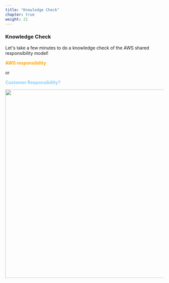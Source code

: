 ```yaml
---
title: "Knowledge Check"
chapter: true
weight: 21
---
```


### Knowledge Check

Let's take a few minutes to do a knowledge check of the AWS shared responsibility model!

<p style="color:#FFA500"><b>  AWS responsibility </b></p> <p> or </p> <p style="color:#87CEFA"><b> Customer Responsibility? </b></p>

<img src='/images/srm_check.png' width='600px'>